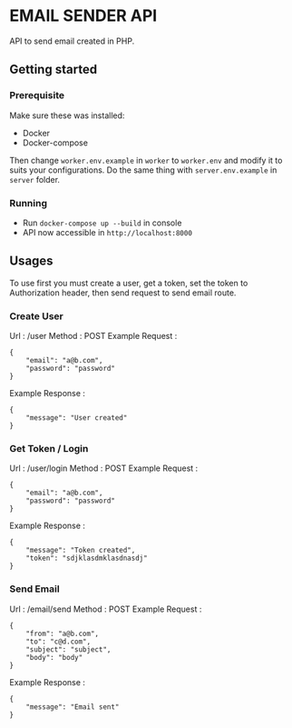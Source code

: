# EMAIL SENDER API

API to send email created in PHP.

## Getting started

### Prerequisite

Make sure these was installed:
* Docker
* Docker-compose

Then change `worker.env.example` in `worker` to `worker.env` and modify it to suits your configurations. Do the same thing with `server.env.example` in `server` folder.

### Running

* Run `docker-compose up --build` in console
* API now accessible in `http://localhost:8000`

## Usages

To use first you must create a user, get a token, set the token to Authorization header, then send request to send email route.

### Create User

Url : /user
Method : POST
Example Request :
```
{
	"email": "a@b.com",
	"password": "password"
}
```
Example Response :
```
{
    "message": "User created"
}
```

### Get Token / Login

Url : /user/login
Method : POST
Example Request :
```
{
	"email": "a@b.com",
	"password": "password"
}
```
Example Response :
```
{
    "message": "Token created",
    "token": "sdjklasdmklasdnasdj"
}
```

### Send Email

Url : /email/send
Method : POST
Example Request :
```
{
	"from": "a@b.com",
	"to": "c@d.com",
	"subject": "subject",
	"body": "body"
}
```
Example Response :
```
{
    "message": "Email sent"
}
```